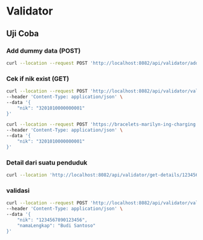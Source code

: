 # Validator

## Uji Coba

### Add dummy data (POST)

```bash
curl --location --request POST 'http://localhost:8082/api/validator/add-dummy-data'
```

### Cek if nik exist (GET)

```bash
curl --location --request POST 'http://localhost:8082/api/validator/validate/nik-exists' \
--header 'Content-Type: application/json' \
--data '{
    "nik": "3201010000000001"
}'

curl --location --request POST 'https://bracelets-marilyn-ing-charging.trycloudflare.com/api/validator/validate/nik-exists' \
--header 'Content-Type: application/json' \
--data '{
    "nik": "3201010000000001"
}'
```

### Detail dari suatu penduduk

```bash
curl --location 'http://localhost:8082/api/validator/get-details/1234567890123456'
```

### validasi

```bash
curl --location --request POST 'http://localhost:8082/api/validator/validate/nik-nama' \
--header 'Content-Type: application/json' \
--data '{
    "nik": "1234567890123456",
    "namaLengkap": "Budi Santoso"
}'
```
